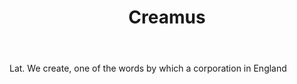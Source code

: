 ---
title: Creamus
letter: C
permalink: "/definitions/bld-creamus.html"
body: Lat. We create, one of the words by which a corporation in England
published_at: '2018-07-07'
source: Black's Law Dictionary 2nd Ed (1910)
layout: post
---